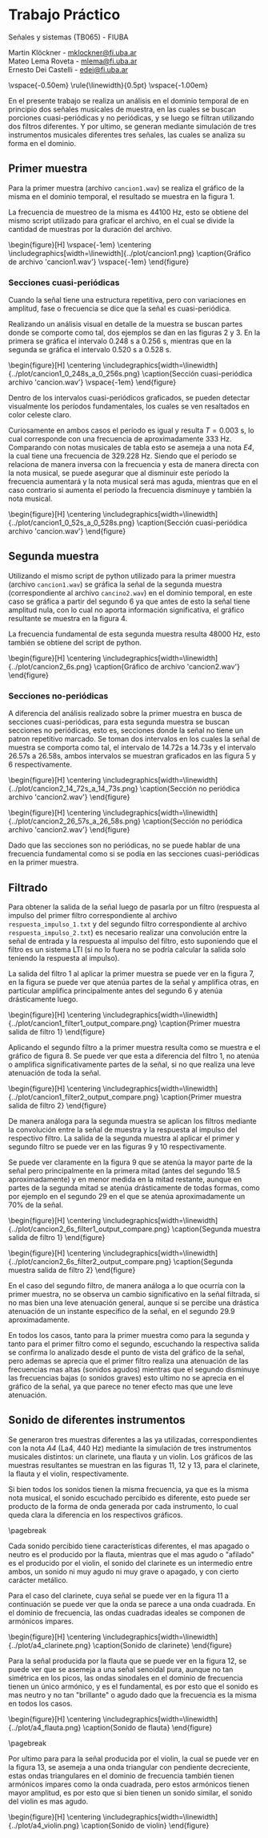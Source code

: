 # Trabajo Práctico

Señales y sistemas (TB065) - FIUBA  

Martin Klöckner      - [mklockner@fi.uba.ar](mailto:mklockner@fi.uba.ar)  
Mateo Lema Roveta    - [mlema@fi.uba.ar](mailto:mlema@fi.uba.ar)  
Ernesto Dei Castelli - [edei@fi.uba.ar](mailto:edei@fi.uba.ar)  

\vspace{-0.50em}
\rule{\linewidth}{0.5pt}
\vspace{-1.00em}

En el presente trabajo se realiza un análisis en el dominio temporal de en
principio dos señales musicales de muestra, en las cuales se buscan porciones
cuasi-periódicas y no periódicas, y se luego se filtran utilizando dos filtros
diferentes. Y por ultimo, se generan mediante simulación de tres instrumentos
musicales diferentes tres señales, las cuales se analiza su forma en el dominio.

<!-- en principio las señales completas y luego porciones de ambas en busca de -->
<!-- intervalos particulares. Por ultimo se analiza el comportamiento de las señales -->
<!-- al aplicarse dos filtros diferentes, teniendo solo la respuesta al impulso de -->
<!-- los filtros. -->

## Primer muestra

Para la primer muestra (archivo `cancion1.wav`) se realiza el gráfico de la
misma en el dominio temporal, el resultado se muestra en la figura 1.

La frecuencia de muestreo de la misma es 44100 Hz, esto se obtiene del mismo
script utilizado para graficar el archivo, en el cual se divide la cantidad de
muestras por la duración del archivo.

\begin{figure}[H]
\vspace{-1em}
\centering
\includegraphics[width=\linewidth]{../plot/cancion1.png}
\caption{Gráfico de archivo 'cancion1.wav'}
\vspace{-1em}
\end{figure}

### Secciones cuasi-periódicas

Cuando la señal tiene una estructura repetitiva, pero con variaciones en
amplitud, fase o frecuencia se dice que la señal es cuasi-periódica.

Realizando un análisis visual en detalle de la muestra se buscan partes donde se
comporte como tal, dos ejemplos se dan en las figuras 2 y 3. En la primera se
gráfica el intervalo $0.248$ s a $0.256$ s, mientras que en la segunda se
gráfica el intervalo $0.520$ s a $0.528$ s.

\begin{figure}[H]
\centering
\includegraphics[width=\linewidth]{../plot/cancion1_0_248s_a_0_256s.png}
\caption{Sección cuasi-periódica archivo 'cancion.wav'}
\vspace{-1em}
\end{figure}

Dentro de los intervalos cuasi-periódicos graficados, se pueden detectar
visualmente los períodos fundamentales, los cuales se ven resaltados en color
celeste claro.

Curiosamente en ambos casos el período es igual y resulta $T=0.003$ s,
lo cual corresponde con una frecuencia de aproximadamente $333$ Hz. Comparando
con notas musicales de tabla esto se asemeja a una nota *E4*, la cual tiene una
frecuencia de $329.228$ Hz. Siendo que el período se relaciona de manera inversa
con la frecuencia y esta de manera directa con la nota musical, se puede
asegurar que al disminuir este período la frecuencia aumentará y la nota musical
será mas aguda, mientras que en el caso contrario si aumenta el período la
frecuencia disminuye y también la nota musical.

\begin{figure}[H]
\centering
\includegraphics[width=\linewidth]{../plot/cancion1_0_52s_a_0_528s.png}
\caption{Sección cuasi-periódica archivo 'cancion.wav'}
\end{figure}

## Segunda muestra

<!-- De manera análoga a lo realizado para la primer muestra (archivo -->
<!-- `cancion1.wav`) se realiza para la segunda muestra (archivo `cancion2.wav`). -->

Utilizando el mismo script de python utilizado para la primer muestra (archivo
`cancion1.wav`) se gráfica la señal de la segunda muestra (correspondiente al
archivo `cancino2.wav`) en el dominio temporal, en este caso se gráfica a partir
del segundo 6 ya que antes de esto la señal tiene amplitud nula, con lo cual no
aporta información significativa, el gráfico resultante se muestra en la figura
4.

La frecuencia fundamental de esta segunda muestra resulta $48000$ Hz, esto
también se obtiene del script de python.

\begin{figure}[H]
\centering
\includegraphics[width=\linewidth]{../plot/cancion2_6s.png}
\caption{Gráfico de archivo 'cancion2.wav'}
\end{figure}

### Secciones no-periódicas

A diferencia del análisis realizado sobre la primer muestra en busca de
secciones cuasi-periódicas, para esta segunda muestra se buscan secciones no
periódicas, esto es, secciones donde la señal no tiene un patron repetitivo
marcado. Se toman dos intervalos en los cuales la señal de muestra se
comporta como tal, el intervalo de $14.72$s a $14.73$s y el intervalo $26.57$s a
$26.58$s, ambos intervalos se muestran graficados en las figura 5 y 6
respectivamente.

\begin{figure}[H]
\centering
\includegraphics[width=\linewidth]{../plot/cancion2_14_72s_a_14_73s.png}
\caption{Sección no periódica archivo 'cancion2.wav'}
\end{figure}

\begin{figure}[H]
\centering
\includegraphics[width=\linewidth]{../plot/cancion2_26_57s_a_26_58s.png}
\caption{Sección no periódica archivo 'cancion2.wav'}
\end{figure}

Dado que las secciones son no periódicas, no se puede hablar de una frecuencia
fundamental como si se podía en las secciones cuasi-periódicas en la primer
muestra.

## Filtrado

Para obtener la salida de la señal luego de pasarla por un filtro (respuesta al
impulso del primer filtro correspondiente al archivo `respuesta_impulso_1.txt` y
del segundo filtro correspondiente al archivo `respuesta_impulso_2.txt`) es
necesario realizar una convolución entre la señal de entrada y la respuesta al
impulso del filtro, esto suponiendo que el filtro es un sistema LTI (si no lo
fuera no se podría calcular la salida solo teniendo la respuesta al impulso).

La salida del filtro 1 al aplicar la primer muestra se puede ver en la figura 7,
en la figura se puede ver que atenúa partes de la señal y amplifica otras, en
particular amplifica principalmente antes del segundo $6$ y atenúa drásticamente
luego.

\begin{figure}[H]
\centering
\includegraphics[width=\linewidth]{../plot/cancion1_filter1_output_compare.png}
\caption{Primer muestra salida de filtro 1}
\end{figure}

Aplicando el segundo filtro a la primer muestra resulta como se muestra e el
gráfico de figura 8. Se puede ver que esta a diferencia del filtro 1, no atenúa
o amplifica significativamente partes de la señal, si no que realiza una leve
atenuación de toda la señal.

\begin{figure}[H]
\centering
\includegraphics[width=\linewidth]{../plot/cancion1_filter2_output_compare.png}
\caption{Primer muestra salida de filtro 2}
\end{figure}

<!--
En las figuras figuras 8 y 9 a continuación se superpone la señal original con
la salida de esta señal "pasada" por los filtros 1 y 2 respectivamente, en estés
figuras se ve aún mas claro el efecto de los filtros descritos anteriormente, en
incluso se aprecia que se amplifica la primer parte de la señal, entre el inicio
y el segundo $4$ aproximadamente.

\begin{figure}[H]
\centering
\includegraphics[width=\linewidth]{../plot/cancion1_filter1_output_compare.png}
\caption{Comparacion entre señal original y filtrada}
\end{figure}

\begin{figure}[H]
\centering
\includegraphics[width=\linewidth]{../plot/cancion1_filter2_output_compare.png}
\caption{Comparacion entre señal original y filtrada}
\end{figure}
-->

De manera análoga para la segunda muestra se aplican los filtros mediante la
convolución entre la señal de muestra y la respuesta al impulso del respectivo
filtro. La salida de la segunda muestra al aplicar el primer y segundo filtro se
puede ver en las figuras 9 y 10 respectivamente.

Se puede ver claramente en la figura 9 que se atenúa la mayor parte de la señal
pero principalmente en la primera mitad (antes del segundo $18.5$
aproximadamente) y en menor medida en la mitad restante, aunque en partes de la
segunda mitad se atenúa drásticamente de todas formas, como por ejemplo en el
segundo $29$ en el que se atenúa aproximadamente un 70% de la señal.

<!--
, por ejemplo en el pico
que ocurre cerca del segundo $24.5$, en la señal original alcanza un máximo de
$1.00$ mientras que en la señal filtrada se atenúa a $0.75$.
-->

\begin{figure}[H]
\centering
\includegraphics[width=\linewidth]{../plot/cancion2_6s_filter1_output_compare.png}
\caption{Segunda muestra salida de filtro 1}
\end{figure}

\begin{figure}[H]
\centering
\includegraphics[width=\linewidth]{../plot/cancion2_6s_filter2_output_compare.png}
\caption{Segunda muestra salida de filtro 2}
\end{figure}

En el caso del segundo filtro, de manera análoga a lo que ocurría con la primer
muestra, no se observa un cambio significativo en la señal filtrada, si no mas
bien una leve atenuación general, aunque si se percibe una drástica atenuación
de un instante especifico de la señal, en el segundo $29.9$ aproximadamente.

En todos los casos, tanto para la primer muestra como para la segunda y tanto
para el primer filtro como el segundo, escuchando la respectiva salida se
confirma lo analizado desde el punto de vista del gráfico de la señal, pero
ademas se aprecia que el primer filtro realiza una atenuación de las frecuencias
mas altas (sonidos agudos) mientras que el segundo disminuye las frecuencias
bajas (o sonidos graves) esto ultimo no se aprecia en el gráfico de la señal, ya
que parece no tener efecto mas que une leve atenuación.

## Sonido de diferentes instrumentos

Se generaron tres muestras diferentes a las ya utilizadas, correspondientes con
la nota *A4* (La4, $440$ Hz) mediante la simulación de tres instrumentos
musicales distintos: un clarinete, una flauta y un violin. Los gráficos de las
muestras resultantes se muestran en las figuras 11, 12 y 13, para el clarinete,
la flauta y el violin, respectivamente.

Si bien todos los sonidos tienen la misma frecuencia, ya que es la misma nota
musical, el sonido escuchado percibido es diferente, esto puede ser producto de
la forma de onda generada por cada instrumento, lo cual queda clara la
diferencia en los respectivos gráficos.

\pagebreak

Cada sonido percibido tiene características diferentes, el mas apagado o neutro
es el producido por la flauta, mientras que el mas agudo o "afilado" es el
producido por el violin, el sonido del clarinete es un intermedio entre ambos,
un sonido ni muy agudo ni muy grave o apagado, y con cierto carácter metálico.

Para el caso del clarinete, cuya señal se puede ver en la figura 11 a
continuación se puede ver que la onda se parece a una onda cuadrada. En el
dominio de frecuencia, las ondas cuadradas ideales se componen de armónicos
impares.

\begin{figure}[H]
\centering
\includegraphics[width=\linewidth]{../plot/a4_clarinete.png}
\caption{Sonido de clarinete}
\end{figure}

Para la señal producida por la flauta que se puede ver en la figura 12, se puede
ver que se asemeja a una señal senoidal pura, aunque no tan simétrica en los
picos, las ondas sinodales en el dominio de frecuencia tienen un único armónico,
y es el fundamental, es por esto que el sonido es mas neutro y no tan
"brillante" o agudo dado que la frecuencia es la misma en todos los casos.

\begin{figure}[H]
\centering
\includegraphics[width=\linewidth]{../plot/a4_flauta.png}
\caption{Sonido de flauta}
\end{figure}

\pagebreak

Por ultimo para para la señal producida por el violin, la cual se puede ver en
la figura 13, se asemeja a una onda triangular con pendiente decreciente, estas
ondas triangulares en el dominio de frecuencia también tienen armónicos impares
como la onda cuadrada, pero estos armónicos tienen mayor amplitud, es por esto
que si bien tienen un sonido similar, el sonido del violin es mas agudo.

\begin{figure}[H]
\centering
\includegraphics[width=\linewidth]{../plot/a4_violin.png}
\caption{Sonido de violin}
\end{figure}
